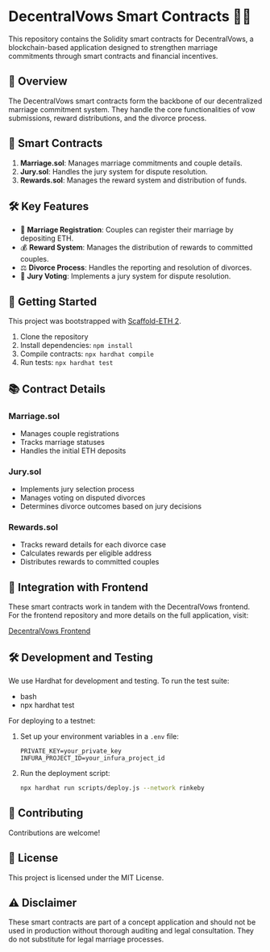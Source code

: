 # DecentralVows Smart Contracts 📜💍

This repository contains the Solidity smart contracts for DecentralVows, a blockchain-based application designed to strengthen marriage commitments through smart contracts and financial incentives.

## 📖 Overview

The DecentralVows smart contracts form the backbone of our decentralized marriage commitment system. They handle the core functionalities of vow submissions, reward distributions, and the divorce process.

## 🧠 Smart Contracts

1. **Marriage.sol**: Manages marriage commitments and couple details.
2. **Jury.sol**: Handles the jury system for dispute resolution.
3. **Rewards.sol**: Manages the reward system and distribution of funds.

## 🛠 Key Features

- 💑 **Marriage Registration**: Couples can register their marriage by depositing ETH.
- 💰 **Reward System**: Manages the distribution of rewards to committed couples.
- ⚖️ **Divorce Process**: Handles the reporting and resolution of divorces.
- 👥 **Jury Voting**: Implements a jury system for dispute resolution.

## 🚀 Getting Started

This project was bootstrapped with [Scaffold-ETH 2](https://github.com/scaffold-eth/scaffold-eth-2).

1. Clone the repository
2. Install dependencies: `npm install`
3. Compile contracts: `npx hardhat compile`
4. Run tests: `npx hardhat test`

## 📚 Contract Details

### Marriage.sol
- Manages couple registrations
- Tracks marriage statuses
- Handles the initial ETH deposits

### Jury.sol
- Implements jury selection process
- Manages voting on disputed divorces
- Determines divorce outcomes based on jury decisions

### Rewards.sol
- Tracks reward details for each divorce case
- Calculates rewards per eligible address
- Distributes rewards to committed couples

## 🔗 Integration with Frontend

These smart contracts work in tandem with the DecentralVows frontend. For the frontend repository and more details on the full application, visit:

[DecentralVows Frontend](https://github.com/kellynwong/decentralvows_client)

## 🛠 Development and Testing

We use Hardhat for development and testing. To run the test suite:
- bash
- npx hardhat test

For deploying to a testnet:

1. Set up your environment variables in a `.env` file:
   ```
   PRIVATE_KEY=your_private_key
   INFURA_PROJECT_ID=your_infura_project_id
   ```

2. Run the deployment script:
   ```bash
   npx hardhat run scripts/deploy.js --network rinkeby
   ```

## 🤝 Contributing

Contributions are welcome! 

## 📄 License

This project is licensed under the MIT License. 

## ⚠️ Disclaimer

These smart contracts are part of a concept application and should not be used in production without thorough auditing and legal consultation. They do not substitute for legal marriage processes.

